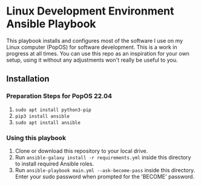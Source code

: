 # Linux Development Environment Ansible Playbook 

This playbook installs and configures most of the software I use on my Linux computer (PopOS) for software development. 
This is a work in progress at all times. You can use this repo as an inspiration for your own setup, using it without 
any adjustments won't really be useful to you.

## Installation

### Preparation Steps for PopOS 22.04

1. `sudo apt install python3-pip`
2. `pip3 install ansible`
3. `sudo apt install ansible`

### Using this playbook

1. Clone or download this repository to your local drive.
2. Run `ansible-galaxy install -r requirements.yml` inside this directory to install required Ansible roles.
3. Run `ansible-playbook main.yml --ask-become-pass` inside this directory. Enter your sudo password when prompted for the 'BECOME' password.
